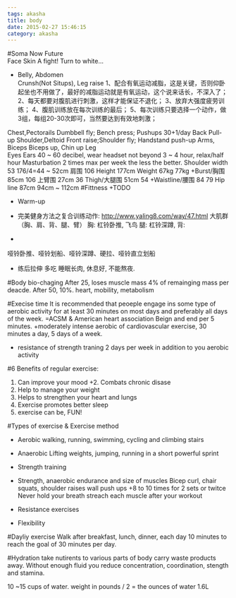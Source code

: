 ```yaml
---
tags: akasha
title: body
date: 2015-02-27 15:46:15
category: akasha
---
```

#Soma					Now										Future						
Face
Skin					A fight! Turn to white...
* Belly, Abdomen			
Crunsh(Not Situps), Leg raise
1、配合有氧运动减脂，这是关键，否则仰卧起坐也不用做了，最好的减脂运动就是有氧运动，这个说来话长，不深入了；
2、每天都要对腹肌进行刺激，这样才能保证不退化；
3、放弃大强度疲劳训练；
4、腹肌训练放在每次训练的最后；
5、每次训练只要选择一个动作，做3组，每组20-30次即可，当然要达到有效地刺激；

Chest,Pectorails		Dumbbell fly; Bench press; Pushups 30+1/day	
Back					Pull-up
Shoulder,Deltoid		Front raise;Shoulder fly; Handstand push-up
Arms, Biceps			Biceps up, Chin up
Leg											 
Eyes
Ears					40 ~ 60 decibel, wear headset not beyond 3 ~ 4 
						hour, relax/half hour 
Masturbation			2 times max per week the less the better.
Shoulder width			53										176/4=44 ~ 52cm
肩围					106
Height					177cm
Weight					67kg									77kg
+Burst/胸围				85cm									106
上臂围					27cm									36
Thigh/大腿围			51cm									54
+Waistline/腰围			84										79
Hip line				87cm									94cm ~ 112cm
#Fittness
+TODO 


* Warm-up
* 完美健身方法之复合训练动作: http://www.yaling8.com/way/47.html
大肌群（胸、肩、背、腿、臂）
胸: 杠铃卧推, 飞鸟
腿: 杠铃深蹲, 
背:  

* 
哑铃卧推、哑铃划船、哑铃深蹲、硬拉、哑铃直立划船

* 练后拉伸
多吃
睡眠长肉, 休息好, 不能熬夜.

#Body bio-chaging
After 25, loses muscle mass 4% of remainging mass 
per deacde. After 50, 10%.
heart, mobility, metabolism

#Execise time
It is recommended that peoeple engage ins some type
of aerobic activity for at least 30 minutes on most
days and preferably all days of the week.
=ACSM & American heart association 
Beign and end per 5 minutes.
+moderately intense aerobic of cardiovascular exercise,
30 minutes a day, 5 days of a week.

+ resistance of strength traning 2 days per week in addition
to you aerobic activity


#6 Benefits of regular exercise:
1. Can improve your mood
+2. Combats chronic disase
3. Help to manage your weight
4. Helps to strengthen your heart and lungs
5. Exercise promotes better sleep
6. exercise can be, FUN!

#Types of exercise & Exercise method
* Aerobic
walking, running, swimming, cycling and climbing stairs

* Anaerobic
Lifting weights, jumping, running in a short powerful sprint

* Strength training
+ Strength, anaerobic endurance and size of muscles
Bicep curl, chair squats, shoulder raises wall push ups
+8 to 10 times for 2 sets or twitce
Never hold your breath
streach each muscle after your workout

* Resistance exercises

* Flexibility

#Dayliy exercise
Walk after breakfast, lunch, dinner, each day 10 minutes
to reach the goal of 30 minutes per day.

#Hydration
take nutirents to various parts of body
carry waste products away.
Without enough fluid you reduce concentration,
coordination, stength and stamina.

10 ~15 cups of water.
weight in pounds / 2 = the ounces of water 
1.6L
